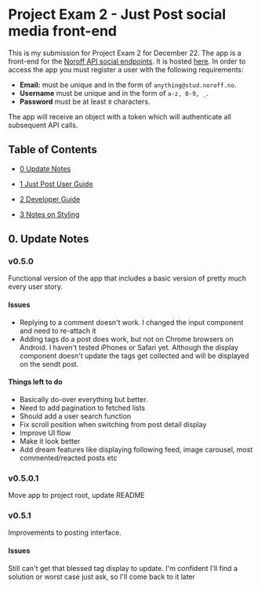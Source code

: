 # Project Exam 2 - Just Post social media front-end

This is my submission for Project Exam 2 for December 22. The app is a front-end for the [Noroff API social endpoints](https://noroff-api-docs.netlify.app/). It is hosted [here](here).
In order to access the app you must register a user with the following requirements:

- **Email:** must be unique and in the form of `anything@stud.noroff.no`.
- **Username** must be unique and in the form of `a-z, 0-9, _`.
- **Password** must be at least `8` characters.

The app will receive an object with a token which will authenticate all subsequent API calls.

## Table of Contents

- [0 Update Notes](#0)

- [1 Just Post User Guide](#1)

- [2 Developer Guide](#2)

- [3 Notes on Styling](#3)

## <a name="#0">0. Update Notes</a>

### v0.5.0

Functional version of the app that includes a basic version of pretty much every user story.

#### Issues

- Replying to a comment doesn't work. I changed the input component and need to re-attach it
- Adding tags do a post does work, but not on Chrome browsers on Android. I haven't tested iPhones or Safari yet. Although the display component doesn't update the tags get collected and will be displayed on the sendt post.

#### Things left to do

- Basically do-over everything but better.
- Need to add pagination to fetched lists
- Should add a user search function
- Fix scroll position when switching from post detail display
- Improve UI flow
- Make it look better
- Add dream features like displaying following feed, image carousel, most commented/reacted posts etc

### v0.5.0.1

Move app to project root, update README

### v0.5.1

Improvements to posting interface.

#### Issues

Still can't get that blessed tag display to update. I'm confident I'll find a solution or worst case just ask, so I'll come back to it later
